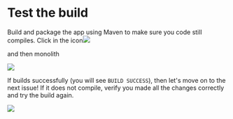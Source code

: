 # Test the build

Build and package the app using Maven to make sure you code still compiles. Click in the icon![](../images/scenario1/image22.png) 

and then monolith

![](../images/scenario1/image29.png)  

If builds successfully \(you will see `BUILD SUCCESS`\), then let's move on to the next issue! If it does not compile, verify you made all the changes correctly and try the build again.

![](../images/scenario1/image40.png)

